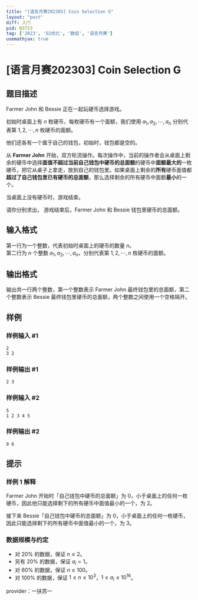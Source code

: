```yaml
---
title: "[语言月赛202303] Coin Selection G"
layout: "post"
diff: 入门
pid: B3723
tag: ['2023', 'O2优化', '数组', '语言月赛']
usemathjax: true
---
```


# [语言月赛202303] Coin Selection G
## 题目描述

Farmer John 和 Bessie 正在一起玩硬币选择游戏。

初始时桌面上有 $n$ 枚硬币，每枚硬币有一个面额，我们使用 $a _ 1, a _ 2, \cdots, a _ n$ 分别代表第 $1, 2, \cdots, n$ 枚硬币的面额。

他们还各有一个属于自己的钱包，初始时，钱包都是空的。

从 **Farmer John** 开始，双方轮流操作。每次操作中，当前的操作者会从桌面上剩余的硬币中选择**面值不超过当前自己钱包中硬币的总面额**的硬币中**面额最大的**一枚硬币，把它从桌子上拿走，放到自己的钱包里。如果桌面上剩余的**所有**硬币面值都**超过了自己钱包里已有硬币的总面额**，那么选择剩余的所有硬币中面额**最小**的一个。

当桌面上没有硬币时，游戏结束。

请你分别求出，	游戏结束后，Farmer John 和 Bessie 钱包里硬币的总面额。
## 输入格式

第一行为一个整数，代表初始时桌面上的硬币的数量 $n$。  
第二行为 $n$ 个整数 $a _ 1, a _ 2, \cdots, a _ n$，分别代表第 $1, 2, \cdots, n$ 枚硬币的面额。
## 输出格式

输出共一行两个整数，第一个整数表示 Farmer John 最终钱包里的总面额，第二个整数表示 Bessie 最终钱包里硬币的总面额，两个整数之间使用一个空格隔开。
## 样例

### 样例输入 #1
```
2
3 2
```
### 样例输出 #1
```
2 3
```
### 样例输入 #2
```
5
1 2 3 4 5
```
### 样例输出 #2
```
9 6
```
## 提示

### 样例 1 解释

Farmer John 开始时「自己钱包中硬币的总面额」为 $0$，小于桌面上的任何一枚硬币，因此他只能选择剩下的所有硬币中面值最小的一个，为 $2$。

接下来 Bessie「自己钱包中硬币的总面额」为 $0$，小于桌面上的任何一枚硬币，因此只能选择剩下的所有硬币中面值最小的一个，为 $3$。

### 数据规模与约定

- 对 $20\%$ 的数据，保证 $n \leq 2$。
- 另有 $20\%$ 的数据，保证 $a_i = 1$。
- 对 $60\%$ 的数据，保证 $n \leq 100$。
- 对 $100\%$ 的数据，保证 $1 \leq n \leq 10^3$，$1 \leq a_i \leq 10^{16}$。

provider：一扶苏一
